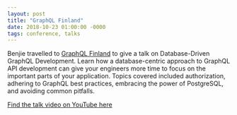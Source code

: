 ```yaml
---
layout: post
title: "GraphQL Finland"
date: 2018-10-23 01:00:00 -0000
tags: conference, talks
---
```


Benjie travelled to [GraphQL Finland](https://graphql-finland.fi/2018/) to give
a talk on Database-Driven GraphQL Development. Learn how a database-centric
approach to GraphQL API development can give your engineers more time to focus
on the important parts of your application. Topics covered included
authorization, adhering to GraphQL best practices, embracing the power of
PostgreSQL, and avoiding common pitfalls.

[Find the talk video on YouTube here](https://www.youtube.com/watch?v=XDOrhTXd4pE)